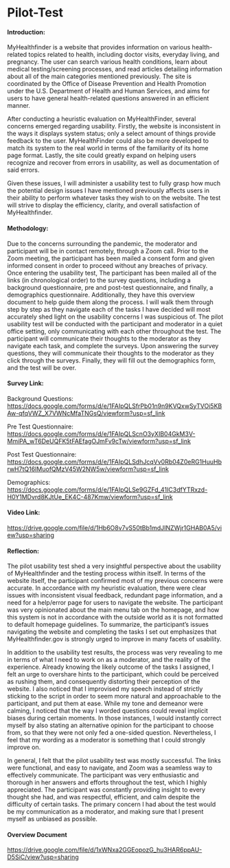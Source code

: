 # Pilot-Test


#### Introduction:

MyHealthfinder is a website that provides information on various health-related topics related to health, including doctor visits, everyday living, and pregnancy. The user can search various health conditions, learn about medical testing/screening processes, and read articles detailing information about all of the main categories mentioned previously. The site is coordinated by the Office of Disease Prevention and Health Promotion under the U.S. Department of Health and Human Services, and aims for users to have general health-related questions answered in an efficient manner. 
 
After conducting a heuristic evaluation on MyHealthFinder, several concerns emerged regarding usability. Firstly, the website is inconsistent in the ways it displays system status; only a select amount of things provide feedback to the user. MyHealthFinder could also be more developed to match its system to the real world in terms of the familiarity of its home page format. Lastly, the site could greatly expand on helping users recognize and recover from errors in usability, as well as documentation of said errors. 

Given these issues, I will administer a usability test to fully grasp how much the potential design issues I have mentioned previously affects users in their ability to perform whatever tasks they wish to on the website. The test will strive to display the efficiency, clarity, and overall satisfaction of MyHealthfinder. 

#### Methodology:
Due to the concerns surrounding the pandemic, the moderator and participant will be in contact remotely, through a Zoom call. Prior to the Zoom meeting, the participant has been mailed a consent form and given informed consent in order to proceed without any breaches of privacy. Once entering the usability test, The participant has been mailed all of the links (in chronological order) to the survey questions, including a background questionnaire, pre and post-test questionnaire, and finally, a demographics questionnaire. Additionally, they have this overview document to help guide them along the process. I will walk them through step by step as they navigate each of the tasks I have decided will most accurately shed light on the usability concerns I was suspicious of.  The pilot usability test will be conducted with the participant and moderator in a quiet office setting, only communicating with each other throughout the test. The participant will communicate their thoughts to the moderator as they navigate each task, and complete the surveys. Upon answering the survey questions, they will communicate their thoughts to the moderator as they click through the surveys. Finally, they will fill out the demographics form, and the test will be over. 

#### Survey Link:
Background Questions:
https://docs.google.com/forms/d/e/1FAIpQLSfrPb01n9n9KVQxwSyTVOi5KBAw-qfqVWZ_X7VWNcMfaTNGsQ/viewform?usp=sf_link

Pre Test Questionnaire:
https://docs.google.com/forms/d/e/1FAIpQLScnO3yXIB04GkM3V-MmiPA_wT6DeUQFK5tFAEfagOJmFv9cTw/viewform?usp=sf_link

Post Test Questionnaire:
https://docs.google.com/forms/d/e/1FAIpQLSdhJcqVv0Rb04Z0eRG1HuuHbrwH7tQ16IMuofQMzV45W2NW5w/viewform?usp=sf_link

Demographics: https://docs.google.com/forms/d/e/1FAIpQLSe9GZFd_41IC3dfYTRxzd-H0Y1MDvrd8KJtUe_EK4C-487Kmw/viewform?usp=sf_link

#### Video Link: 
https://drive.google.com/file/d/1Hb6O8v7vS50tBb1mdJINZWjr1GHAB0A5/view?usp=sharing

#### Reflection:
The pilot usability test shed a very insightful perspective about the usability of MyHealthfinder and the testing process within itself. In terms of the website itself, the participant confirmed most of my previous concerns were accurate. In accordance with my heuristic evaluation, there were clear issues with inconsistent visual feedback, redundant page information, and a need for a help/error page for users to navigate the website. The participant was very opinionated about the main menu tab on the homepage, and how this system is not in accordance with the outside world as it is not formatted to default homepage guidelines. To summarize, the participant’s issues navigating the website and completing the tasks I set out emphasizes that MyHealthfinder.gov is strongly urged to improve in many facets of usability.

In addition to the usability test results, the process was very revealing to me in terms of what I need to work on as a moderator, and the reality of the experience. Already knowing the likely outcome of the tasks I assigned, I felt an urge to overshare hints to the participant, which could be perceived as rushing them, and consequently distorting their perception of the website. I also noticed that I improvised my speech instead of strictly sticking to the script in order to seem more natural and approachable to the participant, and put them at ease. While my tone and demeanor were calming, I noticed that the way I worded questions could reveal implicit biases during certain moments. In those instances, I would instantly correct myself by also stating an alternative opinion for the participant to choose from, so that they were not only fed a one-sided question. Nevertheless, I feel that my wording as a moderator is something that I could strongly improve on. 

In general, I felt that the pilot usability test was mostly successful. The links were functional, and easy to navigate, and Zoom was a seamless way to effectively communicate. The participant was very enthusiastic and thorough in her answers and efforts throughout the test, which I highly appreciated. The participant was constantly providing insight to every thought she had, and was respectful, efficient, and calm despite the difficulty of certain tasks. The primary concern I had about the test would be my communication as a moderator, and making sure that I present myself as unbiased as possible. 

#### Overview Document
https://drive.google.com/file/d/1xWNxa2GGEopozG_hu3HAR6ppAU-D5SiC/view?usp=sharing
